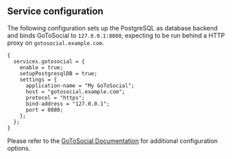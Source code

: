 ## Service configuration

The following configuration sets up the PostgreSQL as database backend and binds GoToSocial to `127.0.0.1:8080`, expecting to be run behind a HTTP proxy on `gotosocial.example.com`.

```programlisting
{
  services.gotosocial = {
    enable = true;
    setupPostgresqlDB = true;
    settings = {
      application-name = "My GoToSocial";
      host = "gotosocial.example.com";
      protocol = "https";
      bind-address = "127.0.0.1";
      port = 8080;
    };
  };
}
```

Please refer to the [GoToSocial Documentation](https://docs.gotosocial.org/en/latest/configuration/general/) for additional configuration options.
